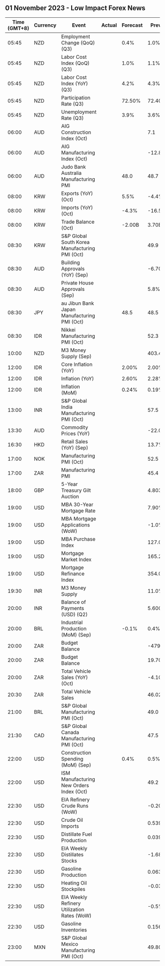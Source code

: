 ## 01 November 2023 - Low Impact Forex News

| Time (GMT+8) | Currency | Event | Actual | Forecast | Previous |
|------|----------|-------|--------|----------|----------|
| 05:45 | NZD | Employment Change (QoQ) (Q3) |  | 0.4% | 1.0% |
| 05:45 | NZD | Labor Cost Index (QoQ) (Q3) |  | 1.0% | 1.1% |
| 05:45 | NZD | Labor Cost Index (YoY) (Q3) |  | 4.2% | 4.3% |
| 05:45 | NZD | Participation Rate (Q3) |  | 72.50% | 72.40% |
| 05:45 | NZD | Unemployment Rate (Q3) |  | 3.9% | 3.6% |
| 06:00 | AUD | AIG Construction Index (Oct) |  |  | 7.1 |
| 06:00 | AUD | AIG Manufacturing Index (Oct) |  |  | -12.8 |
| 06:00 | AUD | Judo Bank Australia Manufacturing PMI |  | 48.0 | 48.7 |
| 08:00 | KRW | Exports (YoY) (Oct) |  | 5.5% | -4.4% |
| 08:00 | KRW | Imports (YoY) (Oct) |  | -4.3% | -16.5% |
| 08:00 | KRW | Trade Balance (Oct) |  | -2.00B | 3.70B |
| 08:30 | KRW | S&P Global South Korea Manufacturing PMI (Oct) |  |  | 49.9 |
| 08:30 | AUD | Building Approvals (YoY) (Sep) |  |  | -6.70% |
| 08:30 | AUD | Private House Approvals (Sep) |  |  | 5.8% |
| 08:30 | JPY | au Jibun Bank Japan Manufacturing PMI (Oct) |  | 48.5 | 48.5 |
| 08:30 | IDR | Nikkei Manufacturing PMI (Oct) |  |  | 52.3 |
| 10:00 | NZD | M3 Money Supply (Sep) |  |  | 403.4B |
| 12:00 | IDR | Core Inflation (YoY) |  | 2.00% | 2.00% |
| 12:00 | IDR | Inflation (YoY) |  | 2.60% | 2.28% |
| 12:00 | IDR | Inflation (MoM) |  | 0.24% | 0.19% |
| 13:00 | INR | S&P Global India Manufacturing PMI (Oct) |  |  | 57.5 |
| 13:30 | AUD | Commodity Prices (YoY) |  |  | -22.0% |
| 16:30 | HKD | Retail Sales (YoY) (Sep) |  |  | 13.7% |
| 17:00 | NOK | Manufacturing PMI (Oct) |  |  | 52.5 |
| 17:00 | ZAR | Manufacturing PMI |  |  | 45.4 |
| 18:00 | GBP | 5-Year Treasury Gilt Auction |  |  | 4.803% |
| 19:00 | USD | MBA 30-Year Mortgage Rate |  |  | 7.90% |
| 19:00 | USD | MBA Mortgage Applications (WoW) |  |  | -1.0% |
| 19:00 | USD | MBA Purchase Index |  |  | 127.0 |
| 19:00 | USD | Mortgage Market Index |  |  | 165.2 |
| 19:00 | USD | Mortgage Refinance Index |  |  | 354.0 |
| 19:30 | INR | M3 Money Supply |  |  | 11.0% |
| 20:00 | INR | Balance of Payments (USD) (Q2) |  |  | 5.600B |
| 20:00 | BRL | Industrial Production (MoM) (Sep) |  | -0.1% | 0.4% |
| 20:00 | ZAR | Budget Balance |  |  | -479.700B |
| 20:00 | ZAR | Budget Balance |  |  | 19.70% |
| 20:00 | ZAR | Total Vehicle Sales (YoY) (Oct) |  |  | -4.10% |
| 20:30 | ZAR | Total Vehicle Sales |  |  | 46.02K |
| 21:00 | BRL | S&P Global Manufacturing PMI (Oct) |  |  | 49.0 |
| 21:30 | CAD | S&P Global Canada Manufacturing PMI (Oct) |  |  | 47.5 |
| 22:00 | USD | Construction Spending (MoM) (Sep) |  | 0.4% | 0.5% |
| 22:00 | USD | ISM Manufacturing New Orders Index (Oct) |  |  | 49.2 |
| 22:30 | USD | EIA Refinery Crude Runs (WoW) |  |  | -0.207M |
| 22:30 | USD | Crude Oil Imports |  |  | 0.539M |
| 22:30 | USD | Distillate Fuel Production |  |  | 0.039M |
| 22:30 | USD | EIA Weekly Distillates Stocks |  |  | -1.686M |
| 22:30 | USD | Gasoline Production |  |  | 0.063M |
| 22:30 | USD | Heating Oil Stockpiles |  |  | -0.037M |
| 22:30 | USD | EIA Weekly Refinery Utilization Rates (WoW) |  |  | -0.5% |
| 22:30 | USD | Gasoline Inventories |  |  | 0.156M |
| 23:00 | MXN | S&P Global Mexico Manufacturing PMI (Oct) |  |  | 49.80 |
